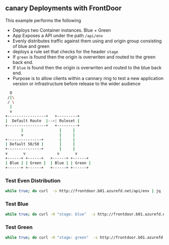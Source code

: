  ## canary Deployments with FrontDoor

This example performs the following 
 - Deploys two Container instances. Blue + Green
 - App Exposes a API under the path `/api/env`
 - Evenly distributes traffic against them using and origin group consisting of blue and green
 - deploys a rule set that checks for the header `stage`
 -  If `green` is found then the origin is overwriten and routed to the green back end. 
 -  If `blue` is found then the origin is overwriten and routed to the blue back end.
 - Purpose is to allow clients within a cannary ring to test a new application version or infrastructure before release to the wider audience

```bash 
  O
 /|\
 / \
  |
  v
+-----------------+   +---------+
|  Default Route  |-->| Ruleset |
+-----------------+   +---------+
       |                |     |
       v                |     |
+---------------+       |     |
| Default 50/50 |       |     |
+---------------+       |     |
v       v              v       v
+------+ +------+   +------+ +------+
| Blue | | Green |  | Blue | | Green |
+------+ +------+   +------+ +------+
```
### Test Even Distribution 
```bash 
while true; do curl  -s http://frontdoor.b01.azurefd.net/api/env | jq | grep stage; sleep 1; done
```

### Test Blue
 ```bash 
while true; do curl -H "stage: blue"  -s http://frontdoor.b01.azurefd.net/api/env | jq | grep stage; sleep 1; done
```
### Test Green 
 ```bash 
while true; do curl -H "stage: green"  -s http://frontdoor.b01.azurefd.net/api/env | jq | grep stage; sleep 1; done
```

